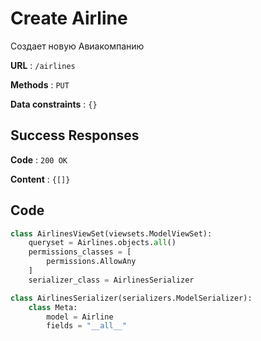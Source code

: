 # Create Airline

Создает новую Авиакомпанию

**URL** : `/airlines`

**Methods** : `PUT`

**Data constraints** : `{}`

## Success Responses

**Code** : `200 OK`

**Content** : `{[]}`

## Code

```python
class AirlinesViewSet(viewsets.ModelViewSet):
    queryset = Airlines.objects.all()
    permissions_classes = [
        permissions.AllowAny
    ]
    serializer_class = AirlinesSerializer
```

```python
class AirlinesSerializer(serializers.ModelSerializer):
    class Meta:
        model = Airline
        fields = "__all__"
```

